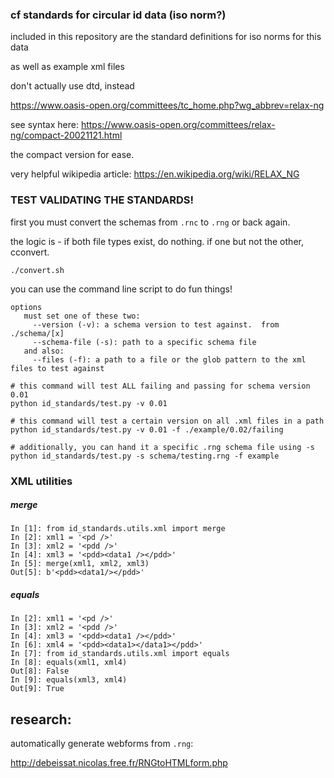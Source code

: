 
### cf standards for circular id data (iso norm?)


included in this repository are the standard definitions for iso norms for this data

as well as example xml files

don't actually use dtd, instead

https://www.oasis-open.org/committees/tc_home.php?wg_abbrev=relax-ng

see syntax here: https://www.oasis-open.org/committees/relax-ng/compact-20021121.html

the compact version for ease.

very helpful wikipedia article:
https://en.wikipedia.org/wiki/RELAX_NG


### TEST VALIDATING THE STANDARDS!

first you must convert the schemas from `.rnc` to `.rng` or back again.

the logic is - if both file types exist, do nothing.  if one but not the other, cconvert.

```
./convert.sh
```

you can use the command line script to do fun things!

```
options
   must set one of these two:
     --version (-v): a schema version to test against.  from ./schema/[x]
     --schema-file (-s): path to a specific schema file
   and also:
     --files (-f): a path to a file or the glob pattern to the xml files to test against

# this command will test ALL failing and passing for schema version 0.01
python id_standards/test.py -v 0.01

# this command will test a certain version on all .xml files in a path
python id_standards/test.py -v 0.01 -f ./example/0.02/failing

# additionally, you can hand it a specific .rng schema file using -s
python id_standards/test.py -s schema/testing.rng -f example

```

### XML utilities

##### merge
```
In [1]: from id_standards.utils.xml import merge
In [2]: xml1 = '<pd />'
In [3]: xml2 = '<pdd />'
In [4]: xml3 = '<pdd><data1 /></pdd>'
In [5]: merge(xml1, xml2, xml3)
Out[5]: b'<pdd><data1/></pdd>'
```

##### equals
```
In [2]: xml1 = '<pd />'
In [3]: xml2 = '<pdd />'
In [4]: xml3 = '<pdd><data1 /></pdd>'
In [6]: xml4 = '<pdd><data1></data1></pdd>'
In [7]: from id_standards.utils.xml import equals
In [8]: equals(xml1, xml4)
Out[8]: False
In [9]: equals(xml3, xml4)
Out[9]: True
```


## research:

automatically generate webforms from `.rng`:

http://debeissat.nicolas.free.fr/RNGtoHTMLform.php
